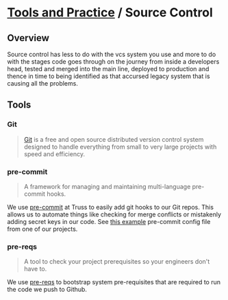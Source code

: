 # [Tools and Practice](../README.md) / Source Control

## Overview

Source control has less to do with the vcs system you use and more to do with the stages code goes through on the journey from inside a developers head, tested and merged into the main line, deployed to production and thence in time to being identified as that accursed legacy system that is causing all the problems.

## Tools

### Git

> [Git](https://git-scm.com/) is a free and open source distributed version control system designed to handle everything from small to very large projects with speed and efficiency.

### pre-commit

> A framework for managing and maintaining multi-language pre-commit hooks.

We use [pre-commit](https://pre-commit.com/) at Truss to easily add git hooks to our Git repos. This allows us to automate things like checking for merge conflicts or mistakenly adding secret keys in our code. See [this example](https://github.com/trussworks/circleci-docker-primary/blob/master/.pre-commit-config.yaml) pre-commit config file from one of our projects.

### pre-reqs

> A tool to check your project prerequisites so your engineers don't have to.

We use [pre-reqs](https://github.com/trussworks/prereqs) to bootstrap system pre-requisites that are required to run the code we push to Github.

<!---
## Contents

* [Branch Management](./branches.md)
* [Pull Requests and Code reviews](./prs.md)

--->

